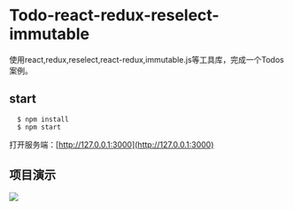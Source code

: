 # Todo-react-redux-reselect-immutable
使用react,redux,reselect,react-redux,immutable.js等工具库，完成一个Todos案例。
## start

```youtrack
  $ npm install
  $ npm start
```
打开服务端：[http://127.0.0.1:3000](http://127.0.0.1:3000)

## 项目演示

<img src='http://thumbnail0.baidupcs.com/thumbnail/0fdb25d87272a77ca1296e3c932ef4c9?fid=2568993519-250528-37352541471884&time=1491627600&rt=pr&sign=FDTAER-DCb740ccc5511e5e8fedcff06b081203-PNsgkeXpkC2lT2kHK3meXSgQ6KM%3d&expires=8h&chkbd=0&chkv=0&dp-logid=2263122836866696408&dp-callid=0&size=c1920_u1080&quality=90'>